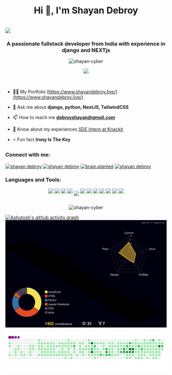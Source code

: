 <h1 align="center">Hi 👋, I'm Shayan Debroy</h1>
<br>

<img align="center"  src="https://i.imgur.com/WKLPv6K.gif"/>
<br>

<h3 align="center">A passionate fullstack developer from India with experience in django and NEXTjs</h3>

<p align="center"> <img src="https://komarev.com/ghpvc/?username=shayan-cyber&label=Profile%20views&color=0e75b6&style=flat" alt="shayan-cyber" /> </p>

<div align="center" width="100%" margin-top="10px">
<!--     <img height="150" src="https://github-readme-stats.vercel.app/api/top-langs/?username=shayan-cyber&layout=compact&theme=dracula"> -->
    <img height="150" src="https://github-readme-stats.vercel.app/api?username=shayan-cyber&show_icons=true&theme=dracula&count_private=t&hide=stars">
</div>



<p align="left"> <a href="https://twitter.com/" target="blank"><img src="https://img.shields.io/twitter/follow/?logo=twitter&style=for-the-badge" alt="" /></a> </p>



- 👨‍💻 My Portfolio [https://www.shayandebroy.live/](https://www.shayandebroy.live/)

- 💬 Ask me about **django, python, NextJS, TailwindCSS**

- 📫 How to reach me **debroyshayan@gmail.com**

- 📄 Know about my experiences [SDE Intern at Knackit](https://knackit.in/)

- ⚡ Fun fact **Irony Is The Key**



<h3 align="left">Connect with me:</h3>
<p align="left">
<a href="https://linkedin.com/in/shayan debroy" target="blank"><img align="center" src="https://img.icons8.com/fluent/48/000000/linkedin.png" alt="shayan debroy" height="30" width="40" /></a>
<a href="https://fb.com/shayan debroy" target="blank"><img align="center" src="https://img.icons8.com/fluent/48/000000/facebook-new.png" alt="shayan debroy" height="30" width="40" /></a>
<a href="https://instagram.com/brain.planted" target="blank"><img align="center" src="https://img.icons8.com/fluent/48/000000/instagram-new.png" alt="brain.planted" height="30" width="40" /></a>
<a href="https://www.codechef.com/users/shayan debroy" target="blank"><img align="center" src="https://cdn.jsdelivr.net/npm/simple-icons@3.1.0/icons/codechef.svg" alt="shayan debroy" height="30" width="40" /></a>
</p>

<h3 align="left">Languages and Tools:</h3>
<div align="center" margin-top = "10px" margin-bottom="10px">
    <img src="https://img.icons8.com/color/48/000000/django.png"/>
    <img src="https://img.icons8.com/nolan/54/api-settings.png"/>
    <img src="https://img.icons8.com/color/48/000000/bootstrap.png"/>
    <img src="https://img.icons8.com/color/48/000000/react-native.png"/>
    <img style="width:70px; margin-bottom:-8px;" src="https://i.imgur.com/6l6zWgd.png"/>
    <img src="https://img.icons8.com/color/48/000000/tensorflow.png"/>
    <img src="https://img.icons8.com/fluency/48/000000/chatbot.png"/>
    <img src="https://img.icons8.com/color/48/000000/python.png"/>
    <img src="https://img.icons8.com/color/48/000000/css3.png"/>
    <img src="https://img.icons8.com/color/48/000000/javascript.png"/>
    <img src="https://img.icons8.com/color/48/000000/c-plus-plus-logo.png"/>
    <img src="https://img.icons8.com/color/48/000000/html-5--v1.png"/>
</div>    
<br>
<!-- <p><img align="left" src="https://github-readme-stats.vercel.app/api/top-langs?username=shayan-cyber&show_icons=true&locale=en&layout=compact" alt="shayan-cyber" /></p>

<p>&nbsp;<img align="center" src="https://github-readme-stats.vercel.app/api?username=shayan-cyber&show_icons=true&locale=en" alt="shayan-cyber" /></p> -->

<p align="center"><img align="center" src="https://github-readme-streak-stats.herokuapp.com/?user=shayan-cyber&" alt="shayan-cyber" /></p>


[![Ashutosh's github activity graph](https://activity-graph.herokuapp.com/graph?username=shayan-cyber&custom_title=Checkout%20My%20Contribution%20Graph&hide_border=true)](https://github.com/ashutosh00710/github-readme-activity-graph)
![](./profile-3d-contrib/profile-night-rainbow.svg)


![snake gif](https://github.com/shayan-cyber/shayan-cyber/blob/output/github-contribution-grid-snake.gif)
